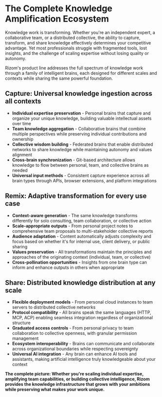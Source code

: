 # The Complete Knowledge Amplification Ecosystem

Knowledge work is transforming. Whether you're an independent expert, a collaborative team, or a distributed collective, the ability to capture, transform, and share knowledge effectively determines your competitive advantage. Yet most professionals struggle with fragmented tools, lost insights, and the challenge of scaling expertise without losing quality or autonomy.

Rizom's product line addresses the full spectrum of knowledge work through a family of intelligent brains, each designed for different scales and contexts while sharing the same powerful foundation.

## Capture: Universal knowledge ingestion across all contexts

- **Individual expertise preservation** - Personal brains that capture and organize your unique knowledge, building valuable intellectual assets over time
- **Team knowledge aggregation** - Collaborative brains that combine multiple perspectives while preserving individual contributions and ownership
- **Collective wisdom building** - Federated brains that enable distributed networks to share knowledge while maintaining autonomy and values alignment
- **Cross-brain synchronization** - Git-based architecture allows knowledge to flow between personal, team, and collective brains as needed
- **Universal input methods** - Consistent capture experience across all brain types through APIs, browser extensions, and platform integrations

## Remix: Adaptive transformation for every use case

- **Context-aware generation** - The same knowledge transforms differently for solo consulting, team collaboration, or collective action
- **Scale-appropriate outputs** - From personal project notes to comprehensive team proposals to multi-stakeholder collective reports
- **Audience adaptation** - Content automatically adjusts complexity and focus based on whether it's for internal use, client delivery, or public sharing
- **Values preservation** - All transformations maintain the principles and approaches of the originating context (individual, team, or collective)
- **Cross-pollination opportunities** - Insights from one brain type can inform and enhance outputs in others when appropriate

## Share: Distributed knowledge distribution at any scale

- **Flexible deployment models** - From personal cloud instances to team servers to distributed collective networks
- **Protocol compatibility** - All brains speak the same languages (HTTP, MCP, ACP) enabling seamless integration regardless of organizational structure
- **Graduated access controls** - From personal privacy to team collaboration to collective openness, with granular permission management
- **Ecosystem interoperability** - Brains can communicate and collaborate across organizational boundaries while respecting sovereignty
- **Universal AI integration** - Any brain can enhance AI tools and assistants, making artificial intelligence truly knowledgeable about your context

**The complete picture: Whether you're scaling individual expertise, amplifying team capabilities, or building collective intelligence, Rizom provides the knowledge infrastructure that grows with your ambitions while preserving what makes your work unique.**

